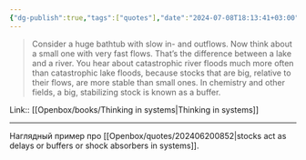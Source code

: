 ```yaml
---
{"dg-publish":true,"tags":["quotes"],"date":"2024-07-08T18:13:41+03:00","title":"difference between a lake and a river","modified_at":"2024-09-18T16:21:12+03:00","aliases":"difference between a lake and a river","dg-path":"/quotes/202407081814.md","permalink":"/quotes/202407081814/","dgPassFrontmatter":true}
---
```



> Consider a huge bathtub with slow in- and outflows. Now think about a small one with very fast flows. That’s the difference between a lake and a river. You hear about catastrophic river floods much more often than catastrophic lake floods, because stocks that are big, relative to their flows, are more stable than small ones. In chemistry and other fields, a big, stabilizing stock is known as a buffer.

Link:: [[Openbox/books/Thinking in systems\|Thinking in systems]]

---

Наглядный пример про [[Openbox/quotes/202406200852\|stocks act as delays or buffers or shock absorbers in systems]].
